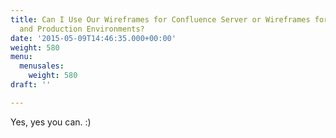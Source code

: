 ```yaml
---
title: Can I Use Our Wireframes for Confluence Server or Wireframes for JIRA Server License Both for Staging
  and Production Environments?
date: '2015-05-09T14:46:35.000+00:00'
weight: 580
menu:
  menusales:
    weight: 580
draft: ''

---
```


Yes, yes you can. :)
